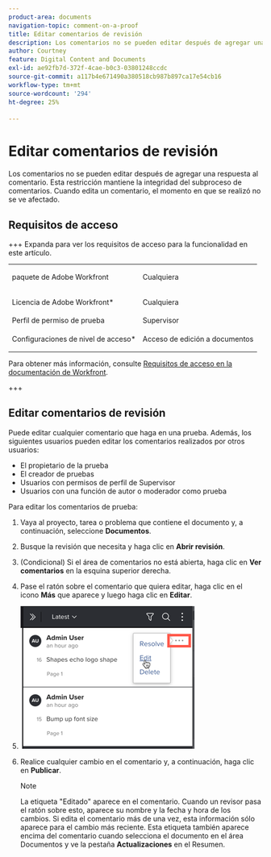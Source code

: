 ```yaml
---
product-area: documents
navigation-topic: comment-on-a-proof
title: Editar comentarios de revisión
description: Los comentarios no se pueden editar después de agregar una respuesta al comentario. Esta restricción mantiene la integridad del subproceso de comentarios. Cuando edita un comentario, el momento en que se realizó no se ve afectado.
author: Courtney
feature: Digital Content and Documents
exl-id: ae92fb7d-372f-4cae-b0c3-03801248ccdc
source-git-commit: a117b4e671490a380518cb987b897ca17e54cb16
workflow-type: tm+mt
source-wordcount: '294'
ht-degree: 25%

---
```


# Editar comentarios de revisión

Los comentarios no se pueden editar después de agregar una respuesta al comentario. Esta restricción mantiene la integridad del subproceso de comentarios. Cuando edita un comentario, el momento en que se realizó no se ve afectado.

## Requisitos de acceso

+++ Expanda para ver los requisitos de acceso para la funcionalidad en este artículo.

<table style="table-layout:auto"> 
 <col> 
 <col> 
 <tbody> 
  <tr> 
   <td role="rowheader">paquete de Adobe Workfront</td> 
   <td> <p>Cualquiera</p> </td> 
  </tr> 
  <tr> 
   <td role="rowheader">Licencia de Adobe Workfront*</td> 
   <td> <p>Cualquiera</p> </td> 
  </tr> 
  <tr> 
   <td role="rowheader">Perfil de permiso de prueba </td> 
   <td>Supervisor</td> 
  </tr> 
  <tr> 
   <td role="rowheader">Configuraciones de nivel de acceso*</td> 
   <td> <p>Acceso de edición a documentos</p></td> 
  </tr> 
 </tbody> 
</table>

Para obtener más información, consulte [Requisitos de acceso en la documentación de Workfront](/help/quicksilver/administration-and-setup/add-users/access-levels-and-object-permissions/access-level-requirements-in-documentation.md).

+++

## Editar comentarios de revisión

Puede editar cualquier comentario que haga en una prueba. Además, los siguientes usuarios pueden editar los comentarios realizados por otros usuarios:

* El propietario de la prueba
* El creador de pruebas
* Usuarios con permisos de perfil de Supervisor
* Usuarios con una función de autor o moderador como prueba

Para editar los comentarios de prueba:

1. Vaya al proyecto, tarea o problema que contiene el documento y, a continuación, seleccione **Documentos**.
1. Busque la revisión que necesita y haga clic en **Abrir revisión**.

1. (Condicional) Si el área de comentarios no está abierta, haga clic en **Ver comentarios** en la esquina superior derecha.
1. Pase el ratón sobre el comentario que quiera editar, haga clic en el icono **Más** que aparece y luego haga clic en **Editar**.

1. ![Editar_a_comment-More_icon.png](assets/edit-a-comment-more-icon.png)

1. Realice cualquier cambio en el comentario y, a continuación, haga clic en **Publicar**.

   >[!NOTE]
   >
   >La etiqueta &quot;Editado&quot; aparece en el comentario. Cuando un revisor pasa el ratón sobre esto, aparece su nombre y la fecha y hora de los cambios. Si edita el comentario más de una vez, esta información sólo aparece para el cambio más reciente. Esta etiqueta también aparece encima del comentario cuando selecciona el documento en el área Documentos y ve la pestaña **Actualizaciones** en el Resumen.
